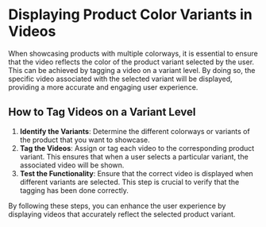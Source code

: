 # Displaying Product Color Variants in Videos

When showcasing products with multiple colorways, it is essential to ensure that the video reflects the color of the product variant selected by the user. This can be achieved by tagging a video on a variant level. By doing so, the specific video associated with the selected variant will be displayed, providing a more accurate and engaging user experience.

## How to Tag Videos on a Variant Level

1. **Identify the Variants**: Determine the different colorways or variants of the product that you want to showcase.
2. **Tag the Videos**: Assign or tag each video to the corresponding product variant. This ensures that when a user selects a particular variant, the associated video will be shown.
3. **Test the Functionality**: Ensure that the correct video is displayed when different variants are selected. This step is crucial to verify that the tagging has been done correctly.

By following these steps, you can enhance the user experience by displaying videos that accurately reflect the selected product variant.